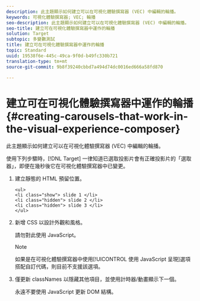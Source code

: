 ```yaml
---
description: 此主題顯示如何建立可以在可視化體驗撰寫器 (VEC) 中編輯的輪播。
keywords: 可視化體驗撰寫器; VEC; 輪播
seo-description: 此主題顯示如何建立可以在可視化體驗撰寫器 (VEC) 中編輯的輪播。
seo-title: 建立可在可視化體驗撰寫器中運作的輪播
solution: Target
subtopic: 多變數測試
title: 建立可在可視化體驗撰寫器中運作的輪播
topic: Standard
uuid: 19538f6e-445c-49ca-9f0d-b49fc330b721
translation-type: tm+mt
source-git-commit: 9b8f39240cbbd7a494d74dc0016ed666a58fd870

---
```



# 建立可在可視化體驗撰寫器中運作的輪播{#creating-carousels-that-work-in-the-visual-experience-composer}

此主題顯示如何建立可以在可視化體驗撰寫器 (VEC) 中編輯的輪播。

使用下列步驟時，[!DNL Target] 一律知道已選取投影片會有正確投影片的「選取器」，即便在幾秒後它在可視化體驗撰寫器中已變更。

1. 建立靜態的 HTML 預留位置。

   ```
   <ul>
   <li class="show"> slide 1 </li>
   <li class="hidden"> slide 2 </li>
   <li class="hidden"> slide 3 </li>
   </ul>
   ```

1. 新增 CSS 以設計外觀和風格。

   請勿對此使用 JavaScript。

   >[!NOTE]
   >
   >如果是在可視化體驗撰寫器中使用[!UICONTROL 使用 JavaScript 呈現]選項搭配自訂代碼，則目前不支援該選項。

1. 僅更新 classNames 以隱藏其他項目，並使用計時器/動畫顯示下一個。

   永遠不要使用 JavaScript 更新 DOM 結構。